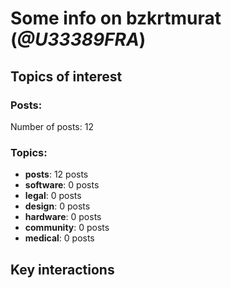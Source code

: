 # Some info on bzkrtmurat (_@U33389FRA_)


## Topics of interest

### Posts: 

Number of posts: 12

### Topics:

* __posts__: 12 posts
* __software__: 0 posts
* __legal__: 0 posts
* __design__: 0 posts
* __hardware__: 0 posts
* __community__: 0 posts
* __medical__: 0 posts

## Key interactions 

